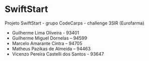 # SwiftStart

 Projeto SwiftStart - grupo CodeCarps - challenge 3SIR (Eurofarma) 
- Guilherme Lima Oliveira - 93401
- Guilherme Miguel Dornelas – 94599
- Marcelo Amarante Cintra – 94705
- Matheus Pazikas de Almeida – 94463
- Vicenzo Pereira Castelli dos Santos - 93647

